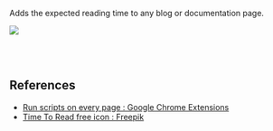 Adds the expected reading time to any blog or documentation page.

[![](https://i.imgur.com/tqTuWS8.png)](http://www.example.com)

<br>
<br>


## References

- [Run scripts on every page : Google Chrome Extensions](https://developer.chrome.com/docs/extensions/mv3/getstarted/tut-reading-time/)
- [Time To Read free icon : Freepik](https://www.flaticon.com/free-icon/time-to-read_10292119)
